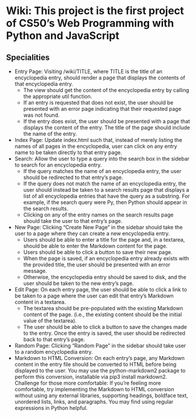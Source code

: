 # Wiki: This project is the first project of CS50’s Web Programming with Python and JavaScript

## Specialities


* Entry Page: Visiting /wiki/TITLE, where TITLE is the title of an encyclopedia entry, should render a page that displays the contents of that encyclopedia entry.
    * The view should get the content of the encyclopedia entry by calling the appropriate util function.
    * If an entry is requested that does not exist, the user should be presented with an error page indicating that their requested page was not found.
    * If the entry does exist, the user should be presented with a page that displays the content of the entry. The title of the page should include the name of the entry.
* Index Page: Update index.html such that, instead of merely listing the names of all pages in the encyclopedia, user can click on any entry name to be taken directly to that entry page.
* Search: Allow the user to type a query into the search box in the sidebar to search for an encyclopedia entry.
    * If the query matches the name of an encyclopedia entry, the user should be redirected to that entry’s page.
    * If the query does not match the name of an encyclopedia entry, the user should instead be taken to a search results page that displays a list of all encyclopedia entries that have the query as a substring. For example, if the search query were Py, then Python should appear in the search results.
    * Clicking on any of the entry names on the search results page should take the user to that entry’s page.
* New Page: Clicking “Create New Page” in the sidebar should take the user to a page where they can create a new encyclopedia entry.
    * Users should be able to enter a title for the page and, in a textarea, should be able to enter the Markdown content for the page.
    * Users should be able to click a button to save their new page.
    * When the page is saved, if an encyclopedia entry already exists with the provided title, the user should be presented with an error message.
    * Otherwise, the encyclopedia entry should be saved to disk, and the user should be taken to the new entry’s page.
* Edit Page: On each entry page, the user should be able to click a link to be taken to a page where the user can edit that entry’s Markdown content in a textarea.
    * The textarea should be pre-populated with the existing Markdown content of the page. (i.e., the existing content should be the initial value of the textarea).
    * The user should be able to click a button to save the changes made to the entry.
        Once the entry is saved, the user should be redirected back to that entry’s page.
* Random Page: Clicking “Random Page” in the sidebar should take user to a random encyclopedia entry.
* Markdown to HTML Conversion: On each entry’s page, any Markdown content in the entry file should be converted to HTML before being displayed to the user. You may use the python-markdown2 package to perform this conversion, installable via pip3 install markdown2.
        Challenge for those more comfortable: If you’re feeling more comfortable, try implementing the Markdown to HTML conversion without using any external libraries, supporting headings, boldface text, unordered lists, links, and paragraphs. You may find using regular expressions in Python helpful.
